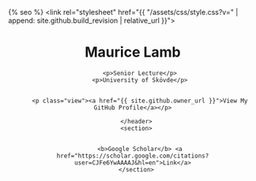 <!DOCTYPE html>
<html lang="{{ site.lang | default: "en-US" }}">
  <head>
    <meta charset="UTF-8">
    <meta http-equiv="X-UA-Compatible" content="IE=edge">
    <meta name="viewport" content="width=device-width, initial-scale=1">

{% seo %}
    <link rel="stylesheet" href="{{ "/assets/css/style.css?v=" | append: site.github.build_revision | relative_url }}">
    <!--[if lt IE 9]>
    <script src="https://cdnjs.cloudflare.com/ajax/libs/html5shiv/3.7.3/html5shiv.min.js"></script>
    <![endif]-->
  </head>
  <body>
    <div class="wrapper">
      <header>
        <h1>Maurice Lamb</h1>
        
        <p>Senior Lecture</p>
		<p>University of Skövde</p>


        <p class="view"><a href="{{ site.github.owner_url }}">View My GitHub Profile</a></p>

      </header>
      <section>


		<b>Google Scholar</b> <a href="https://scholar.google.com/citations?user=CJFe6YwAAAAJ&hl=en">Link</a>
      </section>
      
  </body>
</html>
